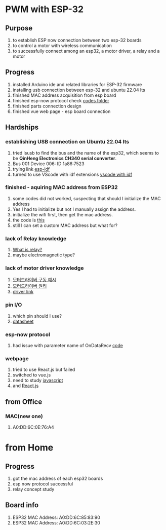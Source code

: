 # PWM with ESP-32

## Purpose
1. to establish ESP now connection between two esp-32 boards
2. to control a motor with wireless communication
3. to successfully connect among an esp32, a motor driver, a relay and a motor

## Progress
1. installed Arduino ide and related libraries for ESP-32 firmware
2. installing usb connection between esp-32 and ubuntu 22.04 lts
3. finished MAC address acquisition from esp board
4. finished esp-now protocol check [codes folder](esp_now_ex)
5. finished parts connection design
6. finished vue web page - esp board connection

## Hardships
### establishing USB connection on Ubuntu 22.04 lts
1. tried lsusb to find the bus and the name of the esp32, which seems to be **QinHeng Electronics CH340 serial converter**.
2. Bus 001 Device 006: ID 1a86:7523
3. trying link [esp-idf](https://docs.espressif.com/projects/esp-idf/en/stable/esp32/get-started/linux-macos-setup.html)
4. turned to use VScode with idf extensions [vscode with idf](https://devdockr.tistory.com/2157?category=1074383)

### finished - aquiring MAC address from ESP32
1. some codes did not worked, suspecting that should I initialize the MAC address
2. Yes I had to initialize but not I manually assign the address. 
3. initialize the wifi first, then get the mac address.
4. the code is [this](sourcecodes/get_mac.ino)
5. still I can set a custom MAC address but what for?

### lack of Relay knowledge
1. [What is relay?](https://blog.naver.com/roboholic84/220460268471)
2. maybe electromagnetic type?

### lack of motor driver knowledge
1. [모터드라이버 구동 예시](https://blog.naver.com/roboholic84/220460268471)
2. [모터드라이버 원리](https://www.devicemart.co.kr/goods_process/get_html_to_string?url=/data/category/category_tech/00150002/00150002.html)
3. [driver link](https://github.com/CytronTechnologies/CytronMotorDriver?tab=readme-ov-file)

### pin I/O
1. which pin should I use?
2. [datasheet](https://cdn-reichelt.de/documents/datenblatt/A300/SBC-NODEMCU-ESP32-DATASHEET_V1.2.pdf)

### esp-now protocol
1. had issue with parameter name of OnDataRecv [code](esp_now_ctrl/Firmware/receiver.ino)

### webpage
1. tried to use React.js but failed
2. switched to vue.js
3. need to study [javascript](https://developer.mozilla.org/ko/docs/Web/JavaScript/Language_overview)
4. and [React.js](https://react.dev/learn/start-a-new-react-project)


## from Office
### MAC(new one)
1. A0:DD:6C:0E:76:A4


# from Home

## Progress
1. got the mac address of each esp32 boards
2. esp now protocol successful
3. relay concept study

## Board info
1. ESP32 MAC Address: A0:DD:6C:85:83:90
2. ESP32 MAC Address: A0:DD:6C:03:2E:30
